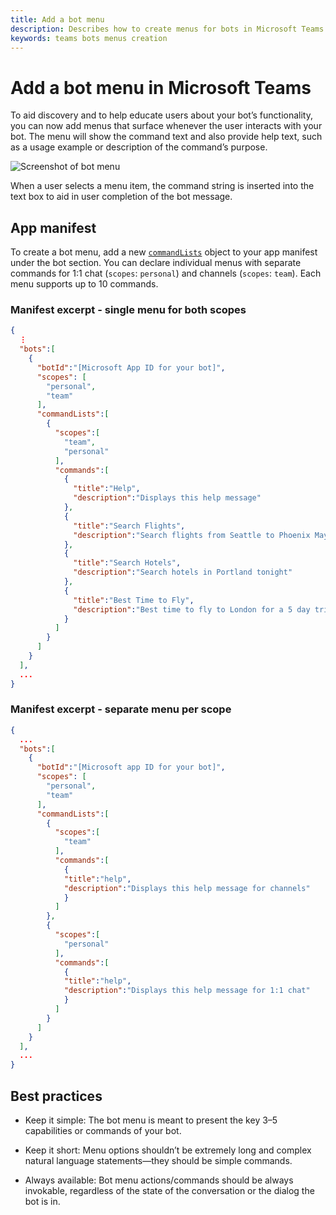 ```yaml
---
title: Add a bot menu
description: Describes how to create menus for bots in Microsoft Teams
keywords: teams bots menus creation
---
```


# Add a bot menu in Microsoft Teams

To aid discovery and to help educate users about your bot’s functionality, you can now add menus that surface whenever the user interacts with your bot. The menu will show the command text and also provide help text, such as a usage example or description of the command’s purpose.

![Screenshot of bot menu](~/assets/images/bots/bot-menus-bot-menu-sample.png)

When a user selects a menu item, the command string is inserted into the text box to aid in user completion of the bot message.

## App manifest

To create a bot menu, add a new [`commandLists`](~/reference/schema/manifest-schema#bots-commandlists) object to your app manifest under the bot section. You can declare individual menus with separate commands for 1:1 chat (`scopes`: `personal`) and channels (`scopes`: `team`). Each menu supports up to 10 commands.

### Manifest excerpt - single menu for both scopes

```json
{
  ⋮
  "bots":[
    {
      "botId":"[Microsoft App ID for your bot]",
      "scopes": [
        "personal",
        "team"
      ],
      "commandLists":[
        {
          "scopes":[
            "team",
            "personal"
          ],
          "commands":[
            {
              "title":"Help",
              "description":"Displays this help message"
            },
            {
              "title":"Search Flights",
              "description":"Search flights from Seattle to Phoenix May 2-5 departing after 3pm"
            },
            {
              "title":"Search Hotels",
              "description":"Search hotels in Portland tonight"
            },
            {
              "title":"Best Time to Fly",
              "description":"Best time to fly to London for a 5 day trip this summer"
            }
          ]
        }
      ]
    }
  ],
  ...
}
```

### Manifest excerpt - separate menu per scope

```json
{
  ...
  "bots":[
    {
      "botId":"[Microsoft app ID for your bot]",
      "scopes": [
        "personal",
        "team"
      ],
      "commandLists":[
        {
          "scopes":[
            "team"
          ],
          "commands":[
            {
            "title":"help",
            "description":"Displays this help message for channels"
            }
          ]
        },
        {
          "scopes":[
            "personal"
          ],
          "commands":[
            {
            "title":"help",
            "description":"Displays this help message for 1:1 chat"
            }
          ]
        }
      ]
    }
  ],
  ...
}
```

## Best practices

* Keep it simple: The bot menu is meant to present the key 3&ndash;5 capabilities or commands of your bot.

* Keep it short: Menu options shouldn’t be extremely long and complex natural language statements&mdash;they should be simple commands.

* Always available: Bot menu actions/commands should be always invokable, regardless of the state of the conversation or the dialog the bot is in.

